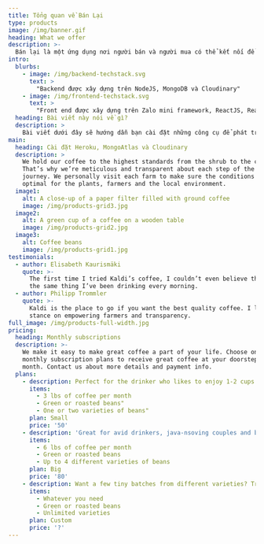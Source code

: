 ```yaml
---
title: Tổng quan về Bán Lại
type: products
image: /img/banner.gif
heading: What we offer
description: >-
  Bán lại là một ứng dụng nơi người bán và người mua có thể kết nối để trao đổi sản phẩm cũ.
intro:
  blurbs:
    - image: /img/backend-techstack.svg
      text: >
        "Backend được xây dựng trên NodeJS, MongoDB và Cloudinary"
    - image: /img/frontend-techstack.svg
      text: >
        "Front end được xây dựng trên Zalo mini framework, ReactJS, React Icon"
  heading: Bài viết này nói về gì?
  description: >
    Bài viết dưới đây sẽ hướng dẫn bạn cài đặt những công cụ để phát triển app, cách chạy ứng dụng trên thiết bị của bạn và đi qua chi tiết kĩ thuật để bạn có thể áp dụng ngay vào ứng dụng mini app của bạn.
main:
  heading: Cài đặt Heroku, MongoAtlas và Cloudinary
  description: >
    We hold our coffee to the highest standards from the shrub to the cup.
    That’s why we’re meticulous and transparent about each step of the coffee’s
    journey. We personally visit each farm to make sure the conditions are
    optimal for the plants, farmers and the local environment.
  image1:
    alt: A close-up of a paper filter filled with ground coffee
    image: /img/products-grid3.jpg
  image2:
    alt: A green cup of a coffee on a wooden table
    image: /img/products-grid2.jpg
  image3:
    alt: Coffee beans
    image: /img/products-grid1.jpg
testimonials:
  - author: Elisabeth Kaurismäki
    quote: >-
      The first time I tried Kaldi’s coffee, I couldn’t even believe that was
      the same thing I’ve been drinking every morning.
  - author: Philipp Trommler
    quote: >-
      Kaldi is the place to go if you want the best quality coffee. I love their
      stance on empowering farmers and transparency.
full_image: /img/products-full-width.jpg
pricing:
  heading: Monthly subscriptions
  description: >-
    We make it easy to make great coffee a part of your life. Choose one of our
    monthly subscription plans to receive great coffee at your doorstep each
    month. Contact us about more details and payment info.
  plans:
    - description: Perfect for the drinker who likes to enjoy 1-2 cups per day.
      items:
        - 3 lbs of coffee per month
        - Green or roasted beans"
        - One or two varieties of beans"
      plan: Small
      price: '50'
    - description: 'Great for avid drinkers, java-nsoving couples and bigger crowds'
      items:
        - 6 lbs of coffee per month
        - Green or roasted beans
        - Up to 4 different varieties of beans
      plan: Big
      price: '80'
    - description: Want a few tiny batches from different varieties? Try our custom plan
      items:
        - Whatever you need
        - Green or roasted beans
        - Unlimited varieties
      plan: Custom
      price: '?'
---
```



